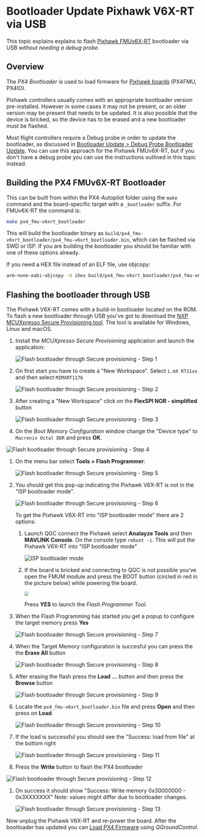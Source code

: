 # Bootloader Update Pixhawk V6X-RT via USB

This topic explains explains to flash [Pixhawk FMUv6X-RT](../flight_controller/pixhawk6x-rt.md) bootloader via USB _without needing a debug probe_.

## Overview

The _PX4 Bootloader_ is used to load firmware for [Pixhawk boards](../flight_controller/pixhawk_series.md) (PX4FMU, PX4IO).

Pixhawk controllers usually comes with an appropriate bootloader version pre-installed.
However in some cases it may not be present, or an older version may be present that needs to be updated.
It is also possible that the device is bricked, so the device has to be erased and a new bootloader must be flashed.

Most flight controllers require a Debug probe in order to update the bootloader, as discussed in [Bootloader Update > Debug Probe Bootloader Update](../advanced_config/bootloader_update.md#debug-probe-bootloader-update).
You can use this approach for the Pixhawk FMUv6X-RT, but if you don't have a debug probe you can use the instructions outlined in this topic instead.

## Building the PX4 FMUv6X-RT Bootloader

This can be built from within the PX4-Autopilot folder using the `make` command and the board-specific target with a `_bootloader` suffix.
For FMUv6X-RT the command is:

```sh
make px4_fmu-v6xrt_bootloader
```

This will build the bootloader binary as `build/px4_fmu-v6xrt_bootloader/px4_fmu-v6xrt_bootloader.bin`, which can be flashed via SWD or ISP.
If you are building the bootloader you should be familiar with one of these options already.

If you need a HEX file instead of an ELF file, use objcopy:

```sh
arm-none-eabi-objcopy -O ihex build/px4_fmu-v6xrt_bootloader/px4_fmu-v6xrt_bootloader.elf px4_fmu-v6xrt_bootloader.hex
```

## Flashing the bootloader through USB

The Pixhawk V6X-RT comes with a build-in bootloader located on the ROM.
To flash a new bootloader through USB you've got to download the [NXP MCUXpresso Secure Provisioning tool](https://www.nxp.com/design/design-center/software/development-software/mcuxpresso-software-and-tools-/mcuxpresso-secure-provisioning-tool:MCUXPRESSO-SECURE-PROVISIONING).
The tool is available for Windows, Linux and macOS.

1. Install the _MCUXpresso Secure Provisioning_ application and launch the application:

   ![Flash bootloader through Secure provisioning - Step 1](../../assets/advanced_config/bootloader_6xrt/bootloader_update_v6xrt_step1.png)

1. On first start you have to create a "New Workspace".
   Select `i.mX RT11xx` and then select `MIMXRT1176`

   ![Flash bootloader through Secure provisioning - Step 2](../../assets/advanced_config/bootloader_6xrt/bootloader_update_v6xrt_step2.png)

1. After creating a "New Workspace" click on the **FlexSPI NOR - simplified** button

   ![Flash bootloader through Secure provisioning - Step 3](../../assets/advanced_config/bootloader_6xrt/bootloader_update_v6xrt_step3.png)

1. On the _Boot Memory Configuration_ window change the "Device type" to `Macronix Octal DDR` and press **OK**.

![Flash bootloader through Secure provisioning - Step 4](../../assets/advanced_config/bootloader_6xrt/bootloader_update_v6xrt_step4.png)

1. On the menu bar select **Tools > Flash Programmer**:

   ![Flash bootloader through Secure provisioning - Step 5](../../assets/advanced_config/bootloader_6xrt/bootloader_update_v6xrt_step5.png)

1. You should get this pop-up indicating the Pixhawk V6X-RT is not in the "ISP bootloader mode".

   ![Flash bootloader through Secure provisioning - Step 6](../../assets/advanced_config/bootloader_6xrt/bootloader_update_v6xrt_step6.png)

   To get the Pixhawk V6X-RT into "ISP bootloader mode" there are 2 options:

   1. Launch QGC connect the Pixhawk select **Analayze Tools** and then **MAVLINK Console**.
      On the console type `reboot -i`.
      This will put the Pixhawk V6X-RT into "ISP bootloader mode"

      ![ISP bootloader mode](../../assets/advanced_config/bootloader_6xrt/bootloader_update_v6xrt_enter_isp_qgc.png)

   2. If the board is bricked and connecting to QGC is not possible you've open the FMUM module and press the BOOT button (circled in red in the picture below) while powering the board.

      <img src="../../assets/advanced_config/bootloader_6xrt/bootloader_update_v6xrt_enter_isp_button.jpg" style="zoom:67%;" />

      Press **YES** to launch the _Flash Programmer Tool_.

1. When the Flash Programming has started you get a popup to configure the target memory press **Yes**

   ![Flash bootloader through Secure provisioning - Step 7](../../assets/advanced_config/bootloader_6xrt/bootloader_update_v6xrt_step7.png)

1. When the Target Memory configuration is succesful you can press the the **Erase All** button

   ![Flash bootloader through Secure provisioning - Step 8](../../assets/advanced_config/bootloader_6xrt/bootloader_update_v6xrt_step8.png)

1. After erasing the flash press the **Load ...** button and then press the **Browse** button

   ![Flash bootloader through Secure provisioning - Step 9](../../assets/advanced_config/bootloader_6xrt/bootloader_update_v6xrt_step9.png)

1. Locate the `px4_fmu-v6xrt_bootloader.bin` file and press **Open** and then press on **Load**.

   ![Flash bootloader through Secure provisioning - Step 10](../../assets/advanced_config/bootloader_6xrt/bootloader_update_v6xrt_step10.png)

1. If the load is successful you should see the "Success: load from file" at the bottom right

   ![Flash bootloader through Secure provisioning - Step 11](../../assets/advanced_config/bootloader_6xrt/bootloader_update_v6xrt_step11.png)

1. Press the **Write** button to flash the PX4 bootloader

![Flash bootloader through Secure provisioning - Step 12](../../assets/advanced_config/bootloader_6xrt/bootloader_update_v6xrt_step12.png)

1. On success it should show "Success: Write memory 0x30000000 - 0x3XXXXXXX" Note: values might differ due to bootloader changes.

   ![Flash bootloader through Secure provisioning - Step 13](../../assets/advanced_config/bootloader_6xrt/bootloader_update_v6xrt_step13.png)

Now unplug the Pixhawk V6X-RT and re-power the board.
After the bootloader has updated you can [Load PX4 Firmware](../config/firmware.md) using _QGroundControl_.

